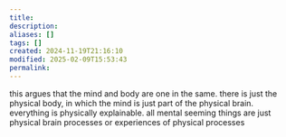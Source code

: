 ```yaml
---
title: 
description: 
aliases: []
tags: []
created: 2024-11-19T21:16:10
modified: 2025-02-09T15:53:43
permalink:
---
```


this argues that the mind and body are one in the same.
there is just the physical body, in which the mind is just part of the physical brain.
everything is physically explainable. all mental seeming things are just physical brain processes or experiences of physical processes
